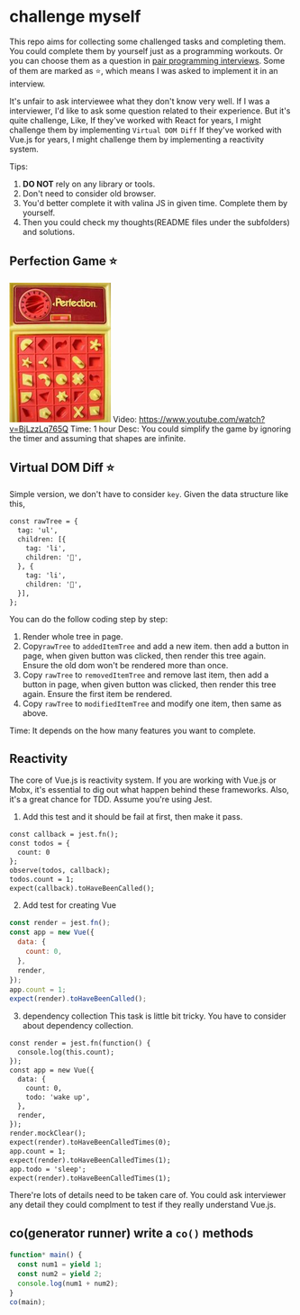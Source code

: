 # challenge myself

This repo aims for collecting some challenged tasks and completing them.
You could complete them by yourself just as a programming workouts.  Or you can choose them as a question in [pair programming interviews](https://medium.freecodecamp.org/things-ive-learned-from-pair-programming-interviews-35a4db7d7443).
Some of them are marked as ⭐, which means I was asked to implement it in an interview.

It's unfair to ask interviewee what they don't know very well. If I was a interviewer, I'd like to ask some question related to their experience. But it's quite challenge,
Like, If they've worked with React for years, I might challenge them by implementing `Virtual DOM Diff`
If they've worked with Vue.js for years,  I might challenge them by implementing a reactivity system.

Tips:
1. **DO NOT** rely on any library or tools.
2. Don't need to consider old browser.
3. You'd better complete it with valina JS in given time.  Complete them by yourself.
4. Then you could check my thoughts(README files under the subfolders) and solutions.

## Perfection Game ⭐️
![Perfection Game](./perfection-game/shortcut.jpg)
Video: https://www.youtube.com/watch?v=BjLzzLq765Q
Time: 1 hour
Desc: You could simplify the game by ignoring the timer and assuming that shapes are infinite.

## Virtual DOM Diff ⭐
Simple version, we don't have to consider `key`. Given the data structure like this,
```
const rawTree = {
  tag: 'ul',
  children: [{
    tag: 'li',
    children: '🍎',
  }, {
    tag: 'li',
    children: '🍇',
  }],
};
```
You can do the follow coding step by step:
1. Render whole tree in page.
2. Copy`rawTree` to `addedItemTree` and add a new item. then add a button in page,
when given button was clicked, then render this tree again. Ensure the old dom won't be rendered more than once.
3. Copy `rawTree` to `removedItemTree` and remove last item, then add a button in page,
when given button was clicked, then render this tree again. Ensure the first item be rendered.
4. Copy `rawTree` to `modifiedItemTree` and modify one item, then same as above.

Time: It depends on the how many features you want to complete.

## Reactivity
The core of Vue.js is reactivity system. If you are working with Vue.js or Mobx, it's essential to dig out what happen behind these frameworks.
Also, it's a great chance for TDD.  Assume you're using Jest.

1. Add this test and it should be fail at first, then make it pass.
```
const callback = jest.fn();
const todos = {
  count: 0
};
observe(todos, callback);
todos.count = 1;
expect(callback).toHaveBeenCalled();
```

2.  Add test for creating Vue

```js
const render = jest.fn();
const app = new Vue({
  data: {
    count: 0,
  },
  render,
});
app.count = 1;
expect(render).toHaveBeenCalled();
```

3. dependency collection
This task is little bit tricky. You have to consider about dependency collection.
```
const render = jest.fn(function() {
  console.log(this.count);
});
const app = new Vue({
  data: {
    count: 0,
    todo: 'wake up',
  },
  render,
});
render.mockClear();
expect(render).toHaveBeenCalledTimes(0);
app.count = 1;
expect(render).toHaveBeenCalledTimes(1);
app.todo = 'sleep';
expect(render).toHaveBeenCalledTimes(1);
```

There're lots of details need to be taken care of. You could ask interviewer any detail they could complment to test if they really understand Vue.js.

## co(generator runner) write a `co()` methods
```js
function* main() {
  const num1 = yield 1;
  const num2 = yield 2;
  console.log(num1 + num2);
}
co(main);
```

